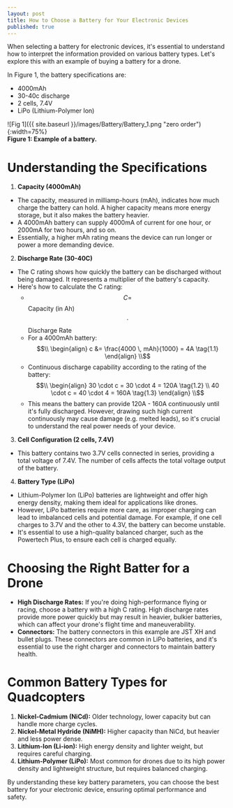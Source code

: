```yaml
---
layout: post
title: How to Choose a Battery for Your Electronic Devices
published: true
---
```


When selecting a battery for electronic devices, it's essential to understand how to interpret the information provided on various 
battery types. Let's explore this with an example of buying a battery for a drone.

In Figure 1, the battery specifications are:

* 4000mAh
* 30-40c discharge
* 2 cells, 7.4V
* LiPo (Lithium-Polymer Ion)

![Fig 1]({{ site.baseurl }}/images/Battery/Battery_1.png "zero order"){:width=75%}  
**Figure 1: Example of a battery.**

# Understanding the Specifications

1. **Capacity (4000mAh)**
* The capacity, measured in milliamp-hours (mAh), indicates how much charge the battery can hold.
A higher capacity means more energy storage, but it also makes the battery heavier.
* A 4000mAh battery can supply 4000mA of current for one hour, or 2000mA for two hours, and so on.
* Essentially, a higher mAh rating means the device can run longer or power a more demanding device.

2. **Discharge Rate (30-40C)**
* The C rating shows how quickly the battery can be discharged without being damaged.
It represents a multiplier of the battery's capacity.
* Here's how to calculate the C rating:
  * $$C = $$ Capacity (in Ah) $$\cdot$$ Discharge Rate
  * For a 4000mAh battery: 
    $$\\
    \begin{align}
    c &= \frac{4000 \, mAh}{1000} = 4A \tag{1.1}
    \end{align}
    \\$$
  * Continuous discharge capability according to the rating of the battery:
    $$\\
    \begin{align}
    30 \cdot c = 30 \cdot 4 = 120A   \tag{1.2} \\
    40 \cdot c = 40 \cdot 4 = 160A   \tag{1.3}
    \end{align}
    \\$$
  * This means the battery can provide 120A - 160A continuously until it's fully discharged.
However, drawing such high current continuously may cause damage (e.g. melted leads), so it's crucial to understand the real power needs of your device.

3. **Cell Configuration (2 cells, 7.4V)**
  * This battery contains two 3.7V cells connected in series, providing a total voltage of 7.4V.
The number of cells affects the total voltage output of the battery.

4. **Battery Type (LiPo)**
  * Lithium-Polymer Ion (LiPo) batteries are lightweight and offer high energy density, making them ideal for applications like drones.
  * However, LiPo batteries require more care, as improper charging can lead to imbalanced cells and potential damage.
For example, if one cell charges to 3.7V and the other to 4.3V, the battery can become unstable.
  * It's essential to use a high-quality balanced charger, such as the Powertech Plus, to ensure each cell is charged equally.

# Choosing the Right Batter for a Drone

* **High Discharge Rates:** If you're doing high-performance flying or racing, choose a battery with a high C rating.
High discharge rates provide more power quickly but may result in heavier, bulkier batteries, which can affect your drone's flight time and maneuverability.
* **Connectors:** The battery connectors in this example are JST XH and bullet plugs. These connectors are common in LiPo batteries, and it's essential
to use the right charger and connectors to maintain battery health.

# Common Battery Types for Quadcopters

1. **Nickel-Cadmium (NiCd):** Older technology, lower capacity but can handle more charge cycles.
2. **Nickel-Metal Hydride (NiMH):** Higher capacity than NiCd, but heavier and less power dense.
3. **Lithium-Ion (Li-ion):** High energy density and lighter weight, but requires careful charging.
4. **Lithium-Polymer (LiPo):** Most common for drones due to its high power density and lightweight structure, but requires balanced charging.

By understanding these key battery parameters, you can choose the best battery for your electronic device, ensuring optimal performance and safety.



